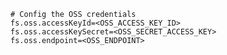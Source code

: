     # Config the OSS credentials
    fs.oss.accessKeyId=<OSS_ACCESS_KEY_ID>
    fs.oss.accessKeySecret=<OSS_SECRET_ACCESS_KEY>
    fs.oss.endpoint=<OSS_ENDPOINT>
